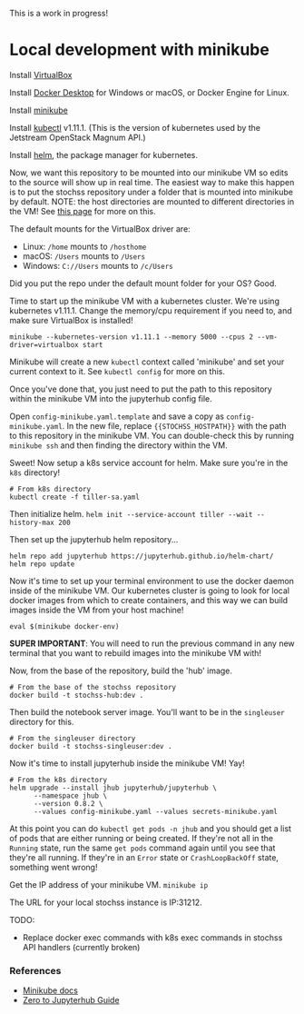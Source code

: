 
This is a work in progress!

# Local development with minikube

Install [VirtualBox](https://www.virtualbox.org/)

Install [Docker Desktop](https://www.docker.com/products/docker-desktop) for Windows or macOS, or Docker Engine for Linux.

Install [minikube](https://github.com/kubernetes/minikube) 

Install [kubectl](https://kubernetes.io/docs/reference/kubectl/overview/) v1.11.1. (This is the version of kubernetes used by the Jetstream OpenStack Magnum API.)

Install [helm](https://github.com/helm/helm), the package manager for kubernetes.

Now, we want this repository to be mounted into our minikube VM so edits to the source will show up in real time. The easiest way to make this happen is to put the stochss repository under a folder that is mounted into minikube by default. NOTE: the host directories are mounted to different directories in the VM! See [this page](https://minikube.sigs.k8s.io/docs/tasks/mount/) for more on this.

The default mounts for the VirtualBox driver are: 

- Linux: `/home` mounts to `/hosthome`
- macOS: `/Users` mounts to `/Users`
- Windows: `C://Users` mounts to  `/c/Users`

Did you put the repo under the default mount folder for your OS? Good.

Time to start up the minikube VM with a kubernetes cluster. We're using kubernetes v1.11.1. Change the memory/cpu requirement if you need to, and make sure VirtualBox is installed!

```minikube --kubernetes-version v1.11.1 --memory 5000 --cpus 2 --vm-driver=virtualbox start```

Minikube will create a new `kubectl` context called 'minikube' and set your current context to it. See `kubectl config` for more on this.

Once you've done that, you just need to put the path to this repository within the minikube VM into the jupyterhub config file.

Open `config-minikube.yaml.template` and save a copy as `config-minikube.yaml`. In the new file, replace `{{STOCHSS_HOSTPATH}}` with the path to this repository in the minikube VM. You can double-check this by running `minikube ssh` and then finding the directory within the VM.

Sweet! Now setup a k8s service account for helm. Make sure you're in the `k8s` directory!
```
# From k8s directory
kubectl create -f tiller-sa.yaml
```

Then initialize helm.
```helm init --service-account tiller --wait --history-max 200```


Then set up the jupyterhub helm repository...
```
helm repo add jupyterhub https://jupyterhub.github.io/helm-chart/
helm repo update
```

Now it's time to set up your terminal environment to use the docker daemon inside of the minikube VM. Our kubernetes cluster is going to look for local docker images from which to create containers, and this way we can build images inside the VM from your host machine!
```
eval $(minikube docker-env)
```

**SUPER IMPORTANT**: You will need to run the previous command in any new terminal that you want to rebuild images into the minikube VM with!

Now, from the base of the repository, build the 'hub' image.
```
# From the base of the stochss repository
docker build -t stochss-hub:dev .
```

Then build the notebook server image. You'll want to be in the `singleuser` directory for this.
```
# From the singleuser directory
docker build -t stochss-singleuser:dev .
```

Now it's time to install jupyterhub inside the minikube VM! Yay!
```
# From the k8s directory
helm upgrade --install jhub jupyterhub/jupyterhub \
      --namespace jhub \
      --version 0.8.2 \
      --values config-minikube.yaml --values secrets-minikube.yaml
```

At this point you can do `kubectl get pods -n jhub` and you should get a list of pods that are either running or being created. If they're not all in the `Running` state, run the same `get pods` command again until you see that they're all running. If they're in an `Error` state or `CrashLoopBackOff` state, something went wrong!

Get the IP address of your minikube VM.
```minikube ip```

The URL for your local stochss instance is IP:31212.

TODO:

- Replace docker exec commands with k8s exec commands in stochss API handlers (currently broken)


### References
- [Minikube docs](https://minikube.sigs.k8s.io/docs/)
- [Zero to Jupyterhub Guide](https://zero-to-jupyterhub.readthedocs.io/en/latest/index.html)
